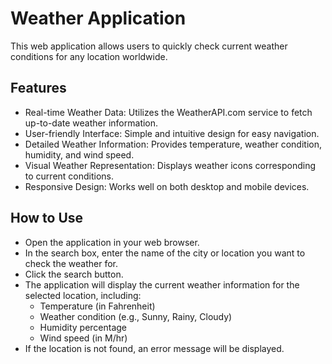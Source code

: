 # Weather Application
This web application allows users to quickly check current weather conditions for any location worldwide.

## Features
- Real-time Weather Data: Utilizes the WeatherAPI.com service to fetch up-to-date weather information.
- User-friendly Interface: Simple and intuitive design for easy navigation.
- Detailed Weather Information: Provides temperature, weather condition, humidity, and wind speed.
- Visual Weather Representation: Displays weather icons corresponding to current conditions.
- Responsive Design: Works well on both desktop and mobile devices.

## How to Use

- Open the application in your web browser.
- In the search box, enter the name of the city or location you want to check the weather for.
- Click the search button.
- The application will display the current weather information for the selected location, including:
  -  Temperature (in Fahrenheit)
  -  Weather condition (e.g., Sunny, Rainy, Cloudy)
  -  Humidity percentage
  -  Wind speed (in M/hr)
- If the location is not found, an error message will be displayed.
